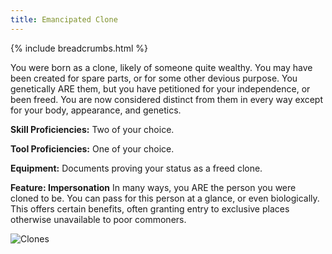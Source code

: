 ```yaml
---
title: Emancipated Clone
---
```


{% include breadcrumbs.html %}

You were born as a clone, likely of someone quite wealthy. You may have been created for spare parts, or for some other devious purpose. You genetically ARE them, but you have petitioned for your independence, or been freed.  You are now considered distinct from them in every way except for your body, appearance, and genetics.

**Skill Proficiencies:** Two of your choice.

**Tool Proficiencies:** One of your choice.

**Equipment:** Documents proving your status as a freed clone.

**Feature: Impersonation**  In many ways, you ARE the person you were cloned to be.  You can pass for this person at a glance, or even biologically.  This offers certain benefits, often granting entry to exclusive places otherwise unavailable to poor commoners.

![Clones](/images/clones.jpg)